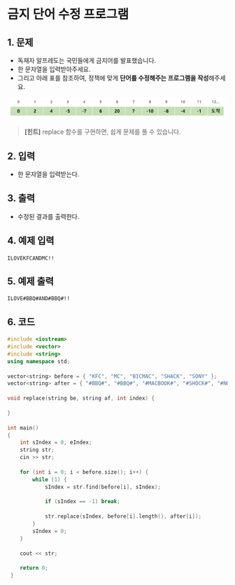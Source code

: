 # 금지 단어 수정 프로그램

## 1. 문제
- 독재자 알프레도는 국민들에게 금지어를 발표했습니다.
- 한 문자열을 입력받아주세요.
- 그리고 아래 표를 참조하여, 정책에 맞게 **단어를 수정해주는 프로그램을 작성**해주세요.

<img src="./Array06.png" alt="Array" style="zoom:77%;" />

> **[힌트]**
> replace 함수를 구현하면,
> 쉽게 문제를 풀 수 있습니다.

## 2. 입력
- 한 문자열을 입력받는다.

## 3. 출력
- 수정된 결과를 출력한다.

## 4. 예제 입력
```
ILOVEKFCANDMC!!
```

## 5. 예제 출력
```
ILOVE#BBQ#AND#BBQ#!!
```

## 6. 코드
```c++
#include <iostream>
#include <vector>
#include <string>
using namespace std;

vector<string> before = { "KFC", "MC", "BICMAC", "SHACK", "SONY" };
vector<string> after = { "#BBQ#", "#BBQ#", "#MACBOOK#", "#SHOCK#", "#NONY#" };

void replace(string be, string af, int index) {

}

int main()
{
    int sIndex = 0, eIndex;
    string str;
    cin >> str;

    for (int i = 0; i < before.size(); i++) {
        while (1) {
            sIndex = str.find(before[i], sIndex);

            if (sIndex == -1) break;

            str.replace(sIndex, before[i].length(), after[i]);
        }
        sIndex = 0;
    }

    cout << str;

    return 0;
 }

```
